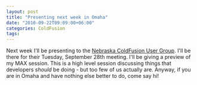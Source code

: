 ```yaml
---
layout: post
title: "Presenting next week in Omaha"
date: "2010-09-22T09:09:00+06:00"
categories: ColdFusion 
tags: 
---
```


Next week I'll be presenting to the <a href="http://necfug.com/">Nebraska ColdFusion User Group</a>. I'll be there for their Tuesday, September 28th meeting. I'll be giving a preview of my MAX session. This is a high level session discussing things that developers <i>should</i> be doing - but too few of us actually are. Anyway, if you are in Omaha and have nothing else better to do, come say hi!